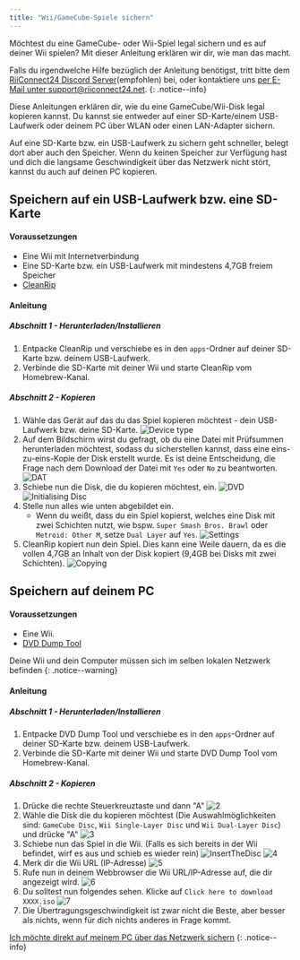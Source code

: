 ```yaml
---
title: "Wii/GameCube-Spiele sichern"
---
```


Möchtest du eine GameCube- oder Wii-Spiel legal sichern und es auf deiner Wii spielen? Mit dieser Anleitung erklären wir dir, wie man das macht.

Falls du irgendwelche Hilfe bezüglich der Anleitung benötigst, tritt bitte dem [RiiConnect24 Discord Server](https://discord.gg/b4Y7jfD)(empfohlen) bei, oder kontaktiere uns [per E-Mail unter support@riiconnect24.net](mailto:support@riiconnect24.net).
{: .notice--info}

Diese Anleitungen erklären dir, wie du eine GameCube/Wii-Disk legal kopieren kannst. Du kannst sie entweder auf einer SD-Karte/einem USB-Laufwerk oder deinem PC über WLAN oder einen LAN-Adapter sichern.

Auf eine SD-Karte bzw. ein USB-Laufwerk zu sichern geht schneller, belegt dort aber auch den Speicher. Wenn du keinen Speicher zur Verfügung hast und dich die langsame Geschwindigkeit über das Netzwerk nicht stört, kannst du auch auf deinen PC kopieren.

## Speichern auf ein USB-Laufwerk bzw. eine SD-Karte
#### Voraussetzungen

* Eine Wii mit Internetverbindung
* Eine SD-Karte bzw. ein USB-Laufwerk mit mindestens 4,7GB freiem Speicher
* [CleanRip](https://github.com/emukidid/cleanrip/releases/latest)

#### Anleitung
##### Abschnitt 1 - Herunterladen/Installieren

1. Entpacke CleanRip und verschiebe es in den `apps`-Ordner auf deiner SD-Karte bzw. deinem USB-Laufwerk.
2. Verbinde die SD-Karte mit deiner Wii und starte CleanRip vom Homebrew-Kanal.

##### Abschnitt 2 - Kopieren

1. Wähle das Gerät auf das du das Spiel kopieren möchtest - dein USB-Laufwerk bzw. deine SD-Karte. ![Device type](/images/CleanRip/2.png)
2. Auf dem Bildschirm wirst du gefragt, ob du eine Datei mit Prüfsummen herunterladen möchtest, sodass du sicherstellen kannst, dass eine eins-zu-eins-Kopie der Disk erstellt wurde. Es ist deine Entscheidung, die Frage nach dem Download der Datei mit `Yes` oder `No` zu beantworten. ![DAT](/images/CleanRip/3.png)
3. Schiebe nun die Disk, die du kopieren möchtest, ein. ![DVD](/images/CleanRip/4.png) ![Initialising Disc](/images/CleanRip/5.png)
4. Stelle nun alles wie unten abgebildet ein.
   - Wenn du weißt, dass du ein Spiel kopierst, welches eine Disk mit zwei Schichten nutzt, wie bspw. `Super Smash Bros. Brawl` oder `Metroid: Other M`, setze `Dual Layer` auf `Yes`. ![Settings](/images/CleanRip/6.png)
5. CleanRip kopiert nun dein Spiel. Dies kann eine Weile dauern, da es die vollen 4,7GB an Inhalt von der Disk kopiert (9,4GB bei Disks mit zwei Schichten). ![Copying](/images/CleanRip/7.png)

## Speichern auf deinem PC
#### Voraussetzungen

* Eine Wii.
* [DVD Dump Tool](/assets/files/DVDDumpTool.zip)

Deine Wii und dein Computer müssen sich im selben lokalen Netzwerk befinden
{: .notice--warning}

#### Anleitung
##### Abschnitt 1 - Herunterladen/Installieren

1. Entpacke DVD Dump Tool und verschiebe es in den `apps`-Ordner auf deiner SD-Karte bzw. deinem USB-Laufwerk.
2. Verbinde die SD-Karte mit deiner Wii und starte DVD Dump Tool vom Homebrew-Kanal.

##### Abschnitt 2 - Kopieren

1. Drücke die rechte Steuerkreuztaste und dann "A" ![2](/images/DumpDiscs_LAN/2.png)
2. Wähle die Disk die du kopieren möchtest (Die Auswahlmöglichkeiten sind: `GameCube Disc`, `Wii Single-Layer Disc` und `Wii Dual-Layer Disc`) und drücke "A" ![3](/images/DumpDiscs_LAN/3.png)
3. Schiebe nun das Spiel in die Wii. (Falls es sich bereits in der Wii befindet, wirf es aus und schieb es wieder rein) ![InsertTheDisc](/images/DumpDiscs_LAN/insertthedisc.jpg) ![4](/images/DumpDiscs_LAN/4.png)
4. Merk dir die Wii URL (IP-Adresse) ![5](/images/DumpDiscs_LAN/5.png)
5. Rufe nun in deinem Webbrowser die Wii URL/IP-Adresse auf, die dir angezeigt wird. ![6](/images/DumpDiscs_LAN/6.png)
6. Du solltest nun folgendes sehen. Klicke auf `Click here to download XXXX.iso` ![7](/images/DumpDiscs_LAN/7.jpg)
7. Die Übertragungsgeschwindigkeit ist zwar nicht die Beste, aber besser als nichts, wenn für dich nichts anderes in Frage kommt.

[Ich möchte direkt auf meinem PC über das Netzwerk sichern](dump-smb)
{: .notice--info}
